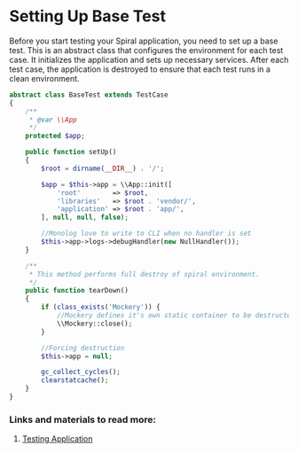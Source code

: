 # Setting Up Base Test

Before you start testing your Spiral application, you need to set up a base test. This is an abstract class that configures the environment for each test case. It initializes the application and sets up necessary services. After each test case, the application is destroyed to ensure that each test runs in a clean environment.

```php
abstract class BaseTest extends TestCase
{
    /**
     * @var \\App
     */
    protected $app;

    public function setUp()
    {
        $root = dirname(__DIR__) . '/';

        $app = $this->app = \\App::init([
            'root'        => $root,
            'libraries'   => $root . 'vendor/',
            'application' => $root . 'app/',
        ], null, null, false);

        //Monolog love to write to CLI when no handler is set
        $this->app->logs->debugHandler(new NullHandler());
    }

    /**
     * This method performs full destroy of spiral environment.
     */
    public function tearDown()
    {
        if (class_exists('Mockery')) {
            //Mockery defines it's own static container to be destructed
            \\Mockery::close();
        }

        //Forcing destruction
        $this->app = null;

        gc_collect_cycles();
        clearstatcache();
    }
}
```

### Links and materials to read more:
1. [Testing Application](https://spiral.dev/docs/application-testing/current/en)
